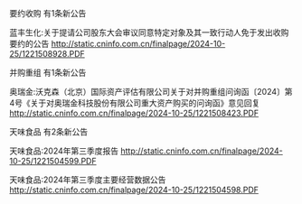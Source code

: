 要约收购 有1条新公告 

蓝丰生化:关于提请公司股东大会审议同意特定对象及其一致行动人免于发出收购要约的公告 http://static.cninfo.com.cn/finalpage/2024-10-25/1221508928.PDF 

并购重组 有1条新公告 

奥瑞金:沃克森（北京）国际资产评估有限公司关于对并购重组问询函〔2024〕第4号《关于对奥瑞金科技股份有限公司重大资产购买的问询函》意见回复 http://static.cninfo.com.cn/finalpage/2024-10-25/1221508423.PDF 

天味食品 有2条新公告 

天味食品:2024年第三季度报告 http://static.cninfo.com.cn/finalpage/2024-10-25/1221504599.PDF 

天味食品:2024年第三季度主要经营数据公告 http://static.cninfo.com.cn/finalpage/2024-10-25/1221504598.PDF 


